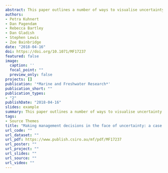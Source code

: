 ```yaml
---
abstract: This paper outlines a number of ways to visualise uncertainty in estimates of sediment loads in the Great Barrier Reef.
authors:
- Petra Kuhnert
- Dan Pagendam
- Rebecca Bartley
- Dan Gladish
- Stephen Lewis
- Zoe Bainbridge
date: "2018-04-16"
doi: https://doi.org/10.1071/MF17237
featured: false
image:
  caption: ''
  focal_point: ""
  preview_only: false
projects: []
publication: '*Marine and Freshwater Research*'
publication_short: ""
publication_types:
- "2"
publishDate: "2018-04-16"
slides: example
summary: This paper outlines a number of ways to visualise uncertainty in estimates of sediment loads in the Great Barrier Reef. 
tags:
- Source Themes
title: "Making management decisions in the face of uncertainty: a case study using the Burdekin catchment in the Great Barrier Reef"
url_code: ""
url_dataset: ""
url_pdf: https://www.publish.csiro.au/mf/pdf/MF17237
url_poster: ""
url_project: ""
url_slides: ""
url_source: ""
url_video: ""
---
```


